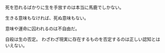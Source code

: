 死を恐れるばかりに生を手放すのは本当に馬鹿でしかない。

生きる意味もなければ、死ぬ意味もない。

意味や運命に囚われるのは不自由だ。

自殺は生の否定。
わざわざ現実に存在するものを否定するのは正しい認知とはいえない。
